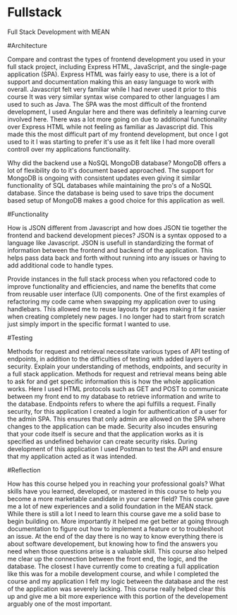 # Fullstack
Full Stack Development with MEAN

#Architecture

Compare and contrast the types of frontend development you used in your full stack project, including Express HTML, JavaScript, and the single-page application (SPA).
  Express HTML was fairly easy to use, there is a lot of support and documentation making this an easy language to work with overall. Javascript felt very familiar while I had never used it prior to this course It was very similar syntax wise compared to other languages I am used to such as Java.
  The SPA was the most difficult of the frontend development, I used Angular here and there was definitely a learning curve involved here. There was a lot more going on due to additional functionality over Express HTML while not feeling as familiar as Javascript did. This made this the most difficult 
  part of my frontend development, but once I got used to it I was starting to prefer it's use as it felt like I had more overall controll over my applications functionality. 
  
Why did the backend use a NoSQL MongoDB database?
  MongoDB offers a lot of flexibility do to it's document based approached. The support for MongoDB is ongoing with consistent updates even giving it similar functionality of SQL databases while maintaining the pro's of a NoSQL database. Since the database is being used to save trips the 
  document based setup of MongoDB makes a good choice for this application as well. 
  
#Functionality

How is JSON different from Javascript and how does JSON tie together the frontend and backend development pieces?
  JSON is a syntax opposed to a language like Javascript. JSON is usefull in standardizing the format of information between the frontend and backend of the application. This helps pass data back and forth without running into any issues or having to add additional code to handle types. 
  
Provide instances in the full stack process when you refactored code to improve functionality and efficiencies, and name the benefits that come from reusable user interface (UI) components.
  One of the first examples of refactoring my code came when swapping my application over to using handlebars. This allowed me to reuse layouts for pages making it far easier when creating completely new pages. I no longer had to start from scratch just simply import in the specific format I wanted to use.

#Testing

Methods for request and retrieval necessitate various types of API testing of endpoints, in addition to the difficulties of testing with added layers of security. Explain your understanding of methods, endpoints, and security in a full stack application.
  Methods for request and retrieval means being able to ask for and get specific information this is how the whole application works. Here I used HTML protocols such as GET and POST to communicate between my front end to my database to retrieve information and write to the database. Endpoints 
  refers to where the api fulfills a request. Finally security, for this application I created a login for authentication of a user for the admin SPA. This ensures that only admin are allowed on the SPA where changes to the application can be made. Security also incudes ensuring that your code itself is secure and that 
  the application works as it is specified as undefined behavior can create security risks. During development of this application I used Postman to test the API and ensure that my application acted as it was intended.
  
#Reflection

How has this course helped you in reaching your professional goals? What skills have you learned, developed, or mastered in this course to help you become a more marketable candidate in your career field?
  This course gave me a lot of new experiences and a solid foundation in the MEAN stack. While there is still a lot I need to learn this course gave me a solid base to begin building on. More importantly it helped me get better
  at going through documentation to figure out how to implement a feature or to troubleshoot an issue. At the end of the day there is no way to know everything there is about software developement, but knowing how to find the answers you need
  when those questions arise is a valuable skill. This course also helped me clear up the connection between the front end, the logic, and the database. The closest I have currently come to creating a full application like this was for a mobile development course,
  and while I completed the course and my application I felt my logic between the database and the rest of the application was severely lacking. This course really helped clear this up and give me a bit more experience with this portion of the developement arguably one of the most 
  important.
